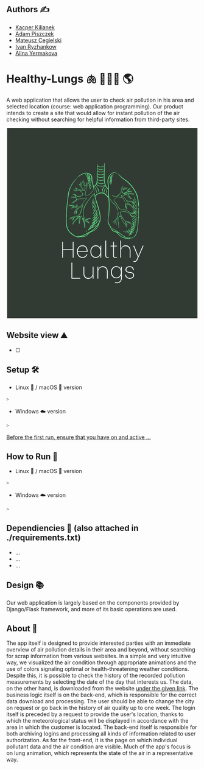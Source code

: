 ## Authors ✍️
- [Kacper Kilianek](https://github.com/Kkilianek)
- [Adam Piszczek](https://github.com/AdamPiszczek)
- [Mateusz Cegielski](https://github.com/MateuszCegielski)
- [Ivan Ryzhankow](https://github.com/ToCatharsis)
- [Alina Yermakova](https://github.com/AlinaYermakova)

# Healthy-Lungs 🫁 🌳🌲🌳 🌎
A web application that allows the user to check air pollution in his area and selected location (course: web application programming). Our product intends to create a site that would allow for instant pollution of the air checking without searching for helpful information from third-party sites.

<p align="center">
  <img width="500" height="500" src="https://github.com/Adam1904/Healthy-Lungs/blob/main/Logo.png">
</p>

## Website view ⛰️
- [ ]

## Setup 🛠️
- Linux 🐧 / macOS 🍎 version
```sh
> 
```
- Windows ☁️ version
```sh
> 
```
<ins>Before the first run, ensure that you have on and active ...</ins>

## How to Run 🚀
- Linux 🐧 / macOS 🍎 version
```sh
> 
```
- Windows ☁️ version
```sh
> 
```

## Dependiencies 🦺 (also attached in ./requirements.txt)
- ...
- ...
- ...

## Design 📚
Our web application is largely based on the components provided by Django/Flask framework, and more of its basic operations are used.

## About 📙
The app itself is designed to provide interested parties with an immediate overview of air pollution details in their area and beyond, without searching for scrap information from various websites. In a simple and very intuitive way, we visualized the air condition through appropriate animations and the use of colors signaling optimal or health-threatening weather conditions. Despite this, it is possible to check the history of the recorded pollution measurements by selecting the date of the day that interests us. The data, on the other hand, is downloaded from the website [under the given link](https://weather.com). The business logic itself is on the back-end, which is responsible for the correct data download and processing. The user should be able to change the city on request or go back in the history of air quality up to one week. The login itself is preceded by a request to provide the user's location, thanks to which the meteorological status will be displayed in accordance with the area in which the customer is located. The back-end itself is responsible for both archiving logins and processing all kinds of information related to user authorization. As for the front-end, it is the page on which individual pollutant data and the air condition are visible. Much of the app's focus is on lung animation, which represents the state of the air in a representative way.